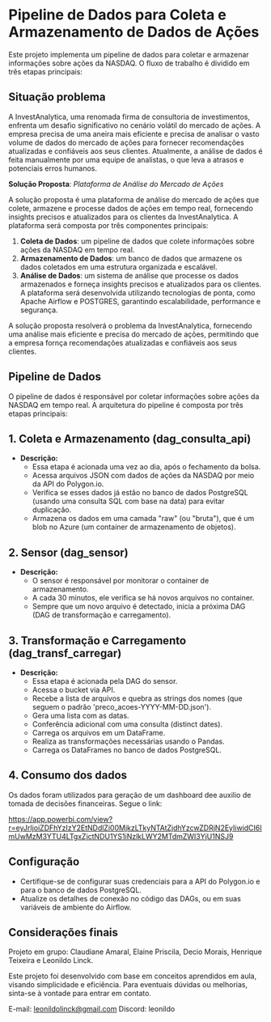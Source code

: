 # Pipeline de Dados para Coleta e Armazenamento de Dados de Ações

Este projeto implementa um pipeline de dados para coletar e armazenar informações sobre ações da NASDAQ. O fluxo de trabalho é dividido em três etapas principais:

## Situação problema
A InvestAnalytica, uma renomada firma de consultoria de investimentos, enfrenta um desafio significativo no cenário volátil do mercado de ações. A empresa precisa de uma aneira mais eficiente e precisa de analisar o vasto volume de dados do mercado de ações para fornecer recomendações atualizadas e confiáveis aos seus clientes. Atualmente, a análise de dados é feita manualmente por uma equipe de analistas, o que leva a atrasos e
potenciais erros humanos. 

**Solução Proposta**: *Plataforma de Análise do Mercado de Ações*

A solução proposta é uma plataforma de análise do mercado de ações que colete,
armazene e processe dados de ações em tempo real, fornecendo insights precisos
e atualizados para os clientes da InvestAnalytica. A plataforma será composta por três componentes principais:

1. **Coleta de Dados**: um pipeline de dados que colete informações sobre ações
da NASDAQ em tempo real.
2. **Armazenamento de Dados**: um banco de dados que armazene os dados
coletados em uma estrutura organizada e escalável.
3. **Análise de Dados**: um sistema de análise que processe os dados
armazenados e forneça insights precisos e atualizados para os clientes.
A plataforma será desenvolvida utilizando tecnologias de ponta, como Apache
Airflow e POSTGRES, garantindo escalabilidade, performance e segurança. 

A solução proposta resolverá o problema da InvestAnalytica, fornecendo uma
análise mais eficiente e precisa do mercado de ações, permitindo que a empresa fornça recomendações atualizadas e confiáveis aos seus clientes.
## Pipeline de Dados
O pipeline de dados é responsável por coletar informações sobre ações da NASDAQ em tempo real. A arquitetura do pipeline é composta por três etapas principais:



## 1. Coleta e Armazenamento (dag_consulta_api)

- **Descrição:**
  - Essa etapa é acionada uma vez ao dia, após o fechamento da bolsa.
  - Acessa arquivos JSON com dados de ações da NASDAQ por meio da API do Polygon.io.
  - Verifica se esses dados já estão no banco de dados PostgreSQL (usando uma consulta SQL com base na data) para evitar duplicação.
  - Armazena os dados em uma camada "raw" (ou "bruta"), que é um blob no Azure (um container de armazenamento de objetos).

## 2. Sensor (dag_sensor)

- **Descrição:**
  - O sensor é responsável por monitorar o container de armazenamento.
  - A cada 30 minutos, ele verifica se há novos arquivos no container.
  - Sempre que um novo arquivo é detectado, inicia a próxima DAG (DAG de transformação e carregamento).

## 3. Transformação e Carregamento (dag_transf_carregar)

- **Descrição:**
  - Essa etapa é acionada pela DAG do sensor.
  - Acessa o bucket via API.
  - Recebe a lista de arquivos e quebra as strings dos nomes (que seguem o padrão 'preco_acoes-YYYY-MM-DD.json').
  - Gera uma lista com as datas.
  - Conferência adicional com uma consulta (distinct dates).
  - Carrega os arquivos em um DataFrame.
  - Realiza as transformações necessárias usando o Pandas.
  - Carrega os DataFrames no banco de dados PostgreSQL.

## 4. Consumo dos dados

Os dados foram utilizados para geração de um dashboard dee auxilio de tomada de decisões financeiras. Segue o link:

https://app.powerbi.com/view?r=eyJrIjoiZDFhYzIzY2EtNDdlZi00MjkzLTkyNTAtZjdhYzcwZDRjN2EyIiwidCI6ImUwMzM3YTU4LTgxZjctNDU1YS1iNzlkLWY2MTdmZWI3YjU1NSJ9

## Configuração

- Certifique-se de configurar suas credenciais para a API do Polygon.io e para o banco de dados PostgreSQL.
- Atualize os detalhes de conexão no código das DAGs, ou em suas variáveis de ambiente do Airflow.

## Considerações finais

Projeto em grupo: Claudiane Amaral, Elaine Priscila, Decio Morais, Henrique Teixeira e Leonildo Linck.

Este projeto foi desenvolvido com base em conceitos aprendidos em aula, visando simplicidade e eficiência. Para eventuais dúvidas ou melhorias, sinta-se à vontade para entrar em contato.

E-mail: leonildolinck@gmail.com Discord: leonildo
